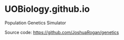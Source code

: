 # UOBiology.github.io
Population Genetics Simulator

Source code: https://github.com/JoshuaRogan/genetics
